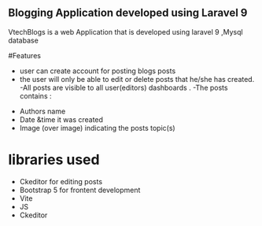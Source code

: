 ## Blogging Application developed using Laravel 9 
<p> VtechBlogs is a web Application that is developed using laravel 9 ,Mysql database <br/>


#Features 
- user can create account for posting blogs posts
- the user will only be able to edit or delete posts that he/she has created.
-All posts are visible to all user(editors) dashboards .
-The posts contains :
<ul>
<li>Authors name</li>
<li>Date &time it was created </li>
<li>Image (over image) indicating the posts topic(s)</li>
</ul>

# libraries used 

<ul>
<li>Ckeditor for editing posts </li>
<li>Bootstrap 5 for frontent development</li>
<li>Vite </li>
<li>JS </li>
<li>Ckeditor</li>
</ul>

</p>

